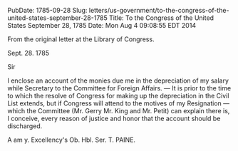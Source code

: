PubDate: 1785-09-28
Slug: letters/us-government/to-the-congress-of-the-united-states-september-28-1785
Title: To the Congress of the United States  September 28, 1785
Date: Mon Aug  4 09:08:55 EDT 2014

   From the original letter at the Library of Congress.
   
   Sept. 28. 1785
   
   Sir

   I enclose an account of the monies due me in the depreciation of my salary
   while Secretary to the Committee for Foreign Affairs. &mdash; It is prior to the
   time to which the resolve of Congress for making up the depreciation in
   the Civil List extends, but if Congress will attend to the motives of my
   Resignation &mdash; which the Committee (Mr. Gerry Mr. King and Mr. Petit) can
   explain there is, I conceive, every reason of justice and honor that the
   account should be discharged.
   
   A am y. Excellency's Ob. Hbl. Ser. T. PAINE.




